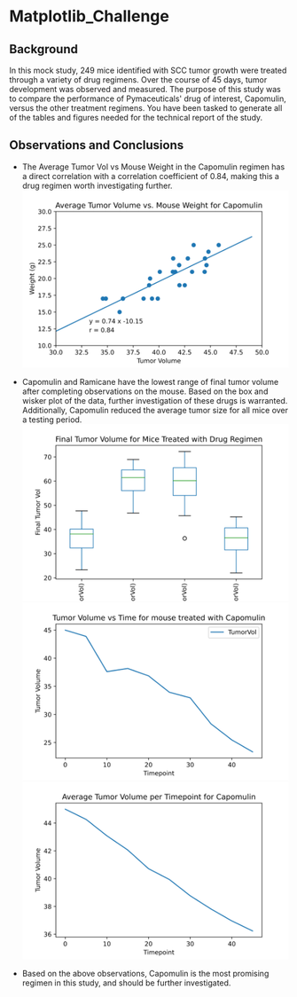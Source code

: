 # Matplotlib_Challenge


## Background

In this mock study, 249 mice identified with SCC tumor growth were treated through a variety of drug regimens. Over the course of 45 days, tumor development was observed and measured. The purpose of this study was to compare the performance of Pymaceuticals' drug of interest, Capomulin, versus the other treatment regimens. You have been tasked to generate all of the tables and figures needed for the technical report of the study. 

## Observations and Conclusions

* The Average Tumor Vol vs Mouse Weight in the Capomulin regimen has a direct correlation with a correlation coefficient of 0.84, making this a drug regimen worth investigating further. 
<img src='./Pymaceuticals/figures/fig3.svg'></img>
* Capomulin and Ramicane have the lowest range of final tumor volume after completing observations on the mouse. Based on the box and wisker plot of the data, further investigation of these drugs is warranted. Additionally, Capomulin reduced the average tumor size for all mice over a testing period.
<img src='./Pymaceuticals/figures/fig1.svg'></img>
<img src='./Pymaceuticals/figures/fig2.svg'></img>
<img src='./Pymaceuticals/figures/fig4.svg'></img>

* Based on the above observations, Capomulin is the most promising regimen in this study, and should be further investigated. 
